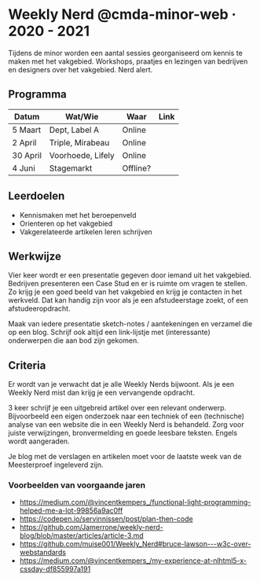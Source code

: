 # Weekly Nerd @cmda-minor-web · 2020 - 2021

Tijdens de minor worden een aantal sessies georganiseerd om kennis te maken met het vakgebied. 
Workshops, praatjes en lezingen van bedrijven en designers over het vakgebied. Nerd alert.

## Programma

| Datum  |  Wat/Wie | Waar  | Link | 
|---|---|---|---|
| 5 Maart  | Dept, Label A | Online  |   |
| 2 April  | Triple, Mirabeau | Online  |   |
| 30 April  | Voorhoede, Lifely | Online  |   |
| 4 Juni  | Stagemarkt | Offline?  |   |


## Leerdoelen
- Kennismaken met het beroepenveld
- Orienteren op het vakgebied
- Vakgerelateerde artikelen leren schrijven

## Werkwijze
Vier keer wordt er een presentatie gegeven door iemand uit het vakgebied. 
Bedrijven presenteren een Case Stud en er is ruimte om vragen te stellen. 
Zo krijg je een goed beeld van het vakgebied en krijg je contacten in het werkveld. 
Dat kan handig zijn voor als je een afstudeerstage zoekt, of een afstudeeropdracht. 

Maak van iedere presentatie sketch-notes / aantekeningen en verzamel die op een blog. 
Schrijf ook altijd een link-lijstje met (interessante) onderwerpen die aan bod zijn gekomen.


## Criteria
Er wordt van je verwacht dat je alle Weekly Nerds bijwoont. 
Als je een Weekly Nerd mist dan krijg je een vervangende opdracht.

3 keer schrijf je een uitgebreid artikel over een relevant onderwerp. 
Bijvoorbeeld een eigen onderzoek naar een techniek of een (technische) analyse van een website die in een Weekly Nerd is behandeld. 
Zorg voor juiste verwijzingen, bronvermelding en goede leesbare teksten. 
Engels wordt aangeraden.

Je blog met de verslagen en artikelen moet voor de laatste week van de Meesterproef ingeleverd zijn.


### Voorbeelden van voorgaande jaren

* https://medium.com/@vincentkempers_/functional-light-programming-helped-me-a-lot-99856a9ac0ff
* https://codepen.io/servinnissen/post/plan-then-code
* https://github.com/Jamerrone/weekly-nerd-blog/blob/master/articles/article-3.md
* https://github.com/muise001/Weekly_Nerd#bruce-lawson---w3c-over-webstandards
* https://medium.com/@vincentkempers_/my-experience-at-nlhtml5-x-cssday-df855997a191


